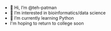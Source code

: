 - 👋 Hi, I’m @teh-patman
- 👀 I’m interested in bioinformatics/data science
- 🌱 I’m currently learning Python
- I'm hoping to return to college soon

<!---
teh-patman/teh-patman is a ✨ special ✨ repository because its `README.md` (this file) appears on your GitHub profile.
You can click the Preview link to take a look at your changes.
--->
